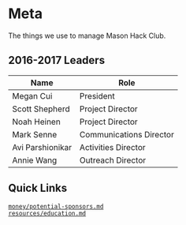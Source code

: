 # Meta

The things we use to manage Mason Hack Club.

## 2016-2017 Leaders

| Name             | Role                    |
| ---------------- | ----------------------- |
| Megan Cui        | President               |
| Scott Shepherd   | Project Director        |
| Noah Heinen      | Project Director        |
| Mark Senne       | Communications Director |
| Avi Parshionikar | Activities Director     |
| Annie Wang       | Outreach Director       |

## Quick Links

[`money/potential-sponsors.md`](money/potential-sponsors.md)  
[`resources/education.md`](resources/education.md)
